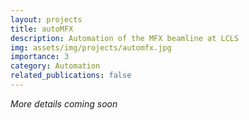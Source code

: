 ```yaml
---
layout: projects
title: autoMFX
description: Automation of the MFX beamline at LCLS
img: assets/img/projects/automfx.jpg
importance: 3
category: Automation
related_publications: false
---
```

*More details coming soon*
